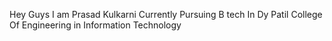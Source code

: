 Hey Guys I am Prasad Kulkarni Currently Pursuing B tech In Dy Patil College Of Engineering in Information Technology 
